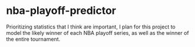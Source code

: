 # nba-playoff-predictor
Prioritizing statistics that I think are important, I plan for this project to model the likely winner of each NBA playoff series, as well as the winner of the entire tournament. 
